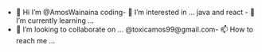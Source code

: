 - 👋 Hi I’m @AmosWainaina
coding- 👀 I’m interested in ...
 java and react - 🌱 I’m currently learning ...
- 💞️ I’m looking to collaborate on ...
@toxicamos99@gmail.com- 📫 How to reach me ...

<!---
AmosWainaina/AmosWainaina is a ✨ special ✨ repository because its `README.md` (this file) appears on your GitHub profile.
You can click the Preview link to take a look at your changes.
--->
